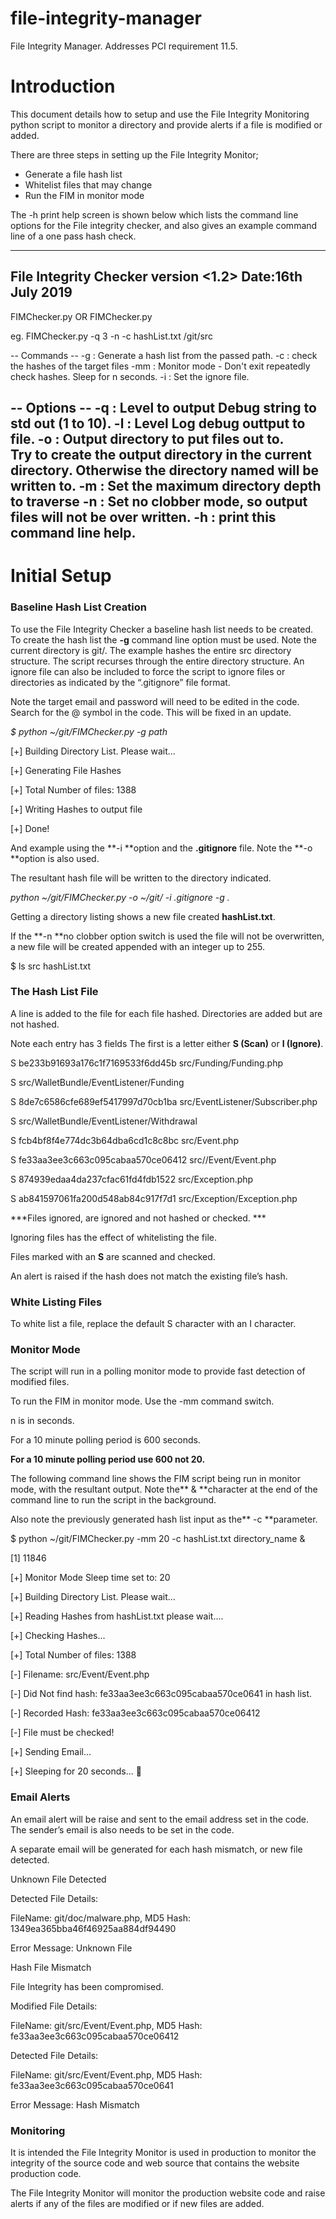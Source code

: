 # file-integrity-manager
File Integrity Manager. Addresses PCI requirement 11.5.

# Introduction

This document details how to setup and use the File Integrity Monitoring python script to monitor a directory and provide alerts if a file is modified or added.

There are three steps in setting up the File Integrity Monitor;
- Generate a file hash list
- Whitelist files that may change
- Run the FIM in monitor mode

The -h print help screen is shown below which lists the command line options for the File integrity checker, and also gives an example command line of a one pass hash check.


-----------------------------------------------------------------------------------------------
 File Integrity Checker version <1.2> Date:16th July 2019
-----------------------------------------------------------------------------------------------
  FIMChecker.py <options> <target dir name> OR FIMChecker.py <options>

  eg.
  FIMChecker.py -q 3 -n -c hashList.txt /git/src

 -- Commands --
   -g : Generate a hash list from the passed path.
   -c <check file name> : check the hashes of the target files
   -mm <n> : Monitor mode - Don't exit repeatedly check hashes. Sleep for
       n seconds.
   -i <filename and path> : Set the ignore file.

 -- Options --
   -q <n> : Level to output Debug string to std out (1 to 10).
   -l <n> : Level Log debug outtput to file.
   -o <output directory path> : Output directory to put files out to.              
		Try to create the output directory in the current directory.
		Otherwise the directory named will be written to.
   -m <n> : Set the maximum directory depth to traverse
   -n : Set no clobber mode, so output files will not be over written.
   -h : print this command line help.
---





# Initial Setup

### Baseline Hash List Creation


To use the File Integrity Checker a baseline hash list needs to be created. To create the hash list the **-g** command line option must be used. Note the current directory is git/. 
The example hashes the entire src directory structure. The script recurses through the entire directory structure.
An ignore file can also be included to force the script to ignore files or directories as indicated by the “.gitignore” file format.

Note the target email and password will need to be edited in the code. Search for the @ symbol in the code. This will be fixed in an update.


*$ python ~/git/FIMChecker.py -g path*

[+] Building Directory List. Please wait...

[+] Generating File Hashes

[+] Total Number of files: 1388

[+] Writing Hashes to output file

[+] Done!

And example using the **-i **option and the **.gitignore** file. Note the **-o **option is also used. 

The resultant hash file will be written to the directory indicated.
 
*python ~/git/FIMChecker.py -o ~/git/ -i .gitignore -g .*
 

Getting a directory listing shows a new file created **hashList.txt**. 

If the **-n **no clobber option switch is used the file will not be overwritten, a new file will be created appended with an integer up to 255.

$ ls
src				hashList.txt	

### The Hash List File



A line is added to the file for each file hashed. 
Directories are added but are not hashed.

Note each entry has 3 fields The first is a letter either **S (Scan)** or **I (Ignore)**.

S be233b91693a176c1f7169533f6dd45b src/Funding/Funding.php

S  src/WalletBundle/EventListener/Funding

S 8de7c6586cfe689ef5417997d70cb1ba src/EventListener/Subscriber.php

S  src/WalletBundle/EventListener/Withdrawal

S fcb4bf8f4e774dc3b64dba6cd1c8c8bc src/Event.php

S fe33aa3ee3c663c095cabaa570ce06412 src//Event/Event.php

S 874939edaa4da237cfac61fd4fdb1522 src/Exception.php

S ab841597061fa200d548ab84c917f7d1 src/Exception/Exception.php


***Files ignored, are ignored and not hashed or checked. ***

Ignoring files has the effect of whitelisting the file.

Files marked with an **S** are scanned and checked. 

An alert is raised if the hash does not match the existing file’s hash.
### White Listing Files

To white list a file, replace the default S character with an I character.


### Monitor Mode

The script will run in a polling monitor mode to provide fast detection of modified files.

To run the FIM in monitor mode. Use the -mm <n> command switch.

n is in seconds. 

For a 10 minute polling period is 600 seconds.

**For a 10 minute polling period use 600 not 20.**

The following command line shows the FIM script being run in monitor mode, with the resultant output. Note the** & **character at the end of the command line to run the script in the background.

Also note the previously generated hash list input as the** -c **parameter.

$ python ~/git/FIMChecker.py -mm 20 -c hashList.txt directory_name &

[1] 11846

[+] Monitor Mode Sleep time set to: 20

[+] Building Directory List. Please wait...

[+] Reading Hashes from hashList.txt please wait....

[+] Checking Hashes...

[+] Total Number of files: 1388

[-] Filename: src/Event/Event.php

[-] Did Not find hash: fe33aa3ee3c663c095cabaa570ce0641 in hash list.

[-] Recorded Hash: fe33aa3ee3c663c095cabaa570ce06412

[-] File must be checked!

[+] Sending Email...

[+] Sleeping for 20 seconds...

### Email Alerts

An email alert will be raise and sent to the email address set in the code. The sender’s email is also needs to be set in the code.

A separate email will be generated for each hash mismatch, or new file detected.

Unknown File Detected

Detected File Details: 

FileName: git/doc/malware.php, MD5 Hash: 1349ea365bba46f46925aa884df94490 
 
Error Message: Unknown File

Hash File Mismatch

File Integrity has been compromised.
 
Modified File Details:

FileName: git/src/Event/Event.php, MD5 Hash: fe33aa3ee3c663c095cabaa570ce06412 

 
Detected File Details:

FileName: git/src/Event/Event.php, MD5 Hash: fe33aa3ee3c663c095cabaa570ce0641 
 
Error Message: Hash Mismatch

### Monitoring

It is intended the File Integrity Monitor is used in production to monitor the integrity of the source code and web source that contains the website production code. 

The File Integrity Monitor will monitor the production website code and raise alerts if any of the files are modified or if new files are added.
